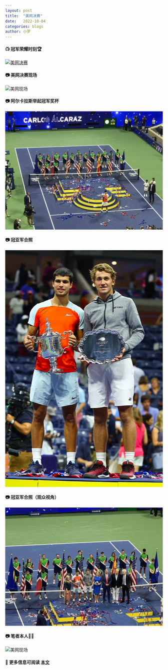 ```yaml
---
layout: post
title:  "美网决赛"
date:   2022-10-04
categories: blogs
author: 小罗
---
```



[comment]: <> (Reference to https://video-to-markdown.marcomontalbano.com/)
#### 📺 冠军荣耀时刻🏆
[![美网决赛](https://res.cloudinary.com/marcomontalbano/image/upload/v1664983318/video_to_markdown/images/youtube--bAqzvDn-18Y-c05b58ac6eb4c4700831b2b3070cd403.jpg)](https://youtu.be/bAqzvDn-18Y "美网决赛")
#### 📷 美网决赛现场

![美网现场](https://raw.githubusercontent.com/Bagel2Ace/bagel2ace.github.io/main/docs/assets/2022-10-4/psc2.jpeg)

#### 📷 阿尔卡拉斯举起冠军奖杯

![美网现场](https://raw.githubusercontent.com/Bagel2Ace/bagel2ace.github.io/main/docs/assets/2022-10-4/psc1.jpeg)

#### 📷 冠亚军合照

![美网现场](https://raw.githubusercontent.com/Bagel2Ace/bagel2ace.github.io/main/docs/assets/2022-10-4/psc4.jpeg)

#### 📷 冠亚军合照（观众视角）

![美网现场](https://raw.githubusercontent.com/Bagel2Ace/bagel2ace.github.io/main/docs/assets/2022-10-4/psc5.jpeg)

#### 📷 笔者本人🧍‍♂️

![美网现场](https://raw.githubusercontent.com/Bagel2Ace/bagel2ace.github.io/main/docs/assets/2022-10-4/psc3.jpeg)

#### 📒 更多信息可阅读 [本文](https://mp.weixin.qq.com/s/-CioB31EzXHobydB2TVrRg)

